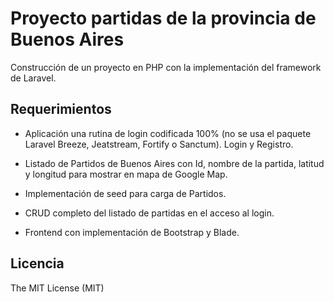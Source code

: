 # Proyecto partidas de la provincia de Buenos Aires

Construcción de un proyecto en PHP con la implementación del framework de Laravel.


## Requerimientos
* Aplicación una rutina de login codificada 100% (no se usa el paquete Laravel Breeze, Jeatstream, Fortify o Sanctum). Login y Registro.

* Listado de Partidos de Buenos Aires con Id, nombre de la partida, latitud y longitud para mostrar en mapa de Google Map.

* Implementación de seed para carga de Partidos.

* CRUD completo del listado de partidas en el acceso al login.

* Frontend con implementación de Bootstrap y Blade.

## Licencia

The MIT License (MIT)





